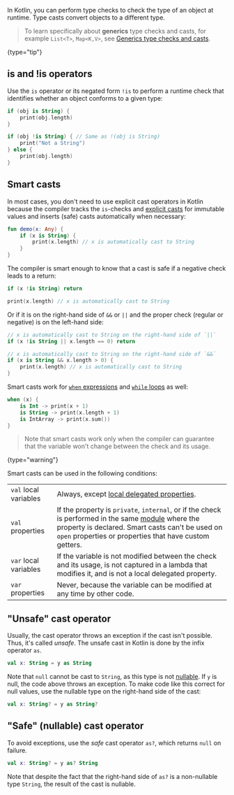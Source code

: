[//]: # (title: Type checks and casts)

In Kotlin, you can perform type checks to check the type of an object at runtime. Type casts convert objects to a 
different type.

> To learn specifically about **generics** type checks and casts, for example `List<T>`, `Map<K,V>`, see [Generics type checks and casts](generics.md#generics-type-checks-and-casts).
>
{type="tip"}

## is and !is operators

Use the `is` operator or its negated form `!is` to perform a runtime check that identifies whether an object conforms to a given type:

```kotlin
if (obj is String) {
    print(obj.length)
}

if (obj !is String) { // Same as !(obj is String)
    print("Not a String")
} else {
    print(obj.length)
}
```

## Smart casts

In most cases, you don't need to use explicit cast operators in Kotlin because the compiler tracks the
`is`-checks and [explicit casts](#unsafe-cast-operator) for immutable values and inserts (safe) casts automatically when necessary:

```kotlin
fun demo(x: Any) {
    if (x is String) {
        print(x.length) // x is automatically cast to String
    }
}
```

The compiler is smart enough to know that a cast is safe if a negative check leads to a return:

```kotlin
if (x !is String) return

print(x.length) // x is automatically cast to String
```

Or if it is on the right-hand side of `&&` or `||` and the proper check (regular or negative) is on the left-hand side:

```kotlin
// x is automatically cast to String on the right-hand side of `||`
if (x !is String || x.length == 0) return

// x is automatically cast to String on the right-hand side of `&&`
if (x is String && x.length > 0) {
    print(x.length) // x is automatically cast to String
}
```

Smart casts work for [`when` expressions](control-flow.md#when-expression)
and [`while` loops](control-flow.md#while-loops) as well:

```kotlin
when (x) {
    is Int -> print(x + 1)
    is String -> print(x.length + 1)
    is IntArray -> print(x.sum())
}
```

> Note that smart casts work only when the compiler can guarantee that the variable won't change between the check and its usage.
>
{type="warning"}

Smart casts can be used in the following conditions:

<table style="none">
    <tr>
        <td>
            <code>val</code> local variables
        </td>
        <td>
            Always, except <a href="delegated-properties.md">local delegated properties</a>.
        </td>
    </tr>
    <tr>
        <td>
            <code>val</code> properties
        </td>
        <td>
            If the property is <code>private</code>, <code>internal</code>, or if the check is performed in the same <a href="visibility-modifiers.md#modules">module</a> where the property is declared. Smart casts can't be used on <code>open</code> properties or properties that have custom getters.
        </td>
    </tr>
    <tr>
        <td>
            <code>var</code> local variables
        </td>
        <td>
            If the variable is not modified between the check and its usage, is not captured in a lambda that modifies it, and is not a local delegated property.
        </td>
    </tr>
    <tr>
        <td>
            <code>var</code> properties
        </td>
        <td>
            Never, because the variable can be modified at any time by other code.
        </td>
    </tr>
</table>

## "Unsafe" cast operator

Usually, the cast operator throws an exception if the cast isn't possible. Thus, it's called _unsafe_.
The unsafe cast in Kotlin is done by the infix operator `as`.

```kotlin
val x: String = y as String
```

Note that `null` cannot be cast to `String`, as this type is not [nullable](null-safety.md).
If `y` is null, the code above throws an exception.
To make code like this correct for null values, use the nullable type on the right-hand side of the cast:

```kotlin
val x: String? = y as String?
```

## "Safe" (nullable) cast operator

To avoid exceptions, use the *safe* cast operator `as?`, which returns `null` on failure.

```kotlin
val x: String? = y as? String
```

Note that despite the fact that the right-hand side of `as?` is a non-nullable type `String`, the result of the cast is nullable.
